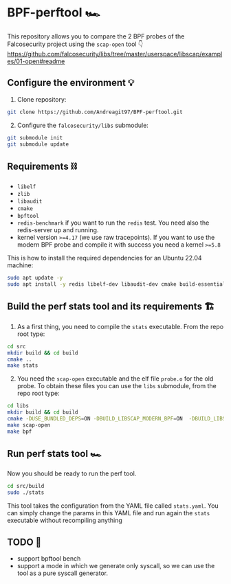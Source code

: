 # BPF-perftool 🏎️

This repository allows you to compare the 2 BPF probes of the Falcosecurity project using the `scap-open` tool 👇
<https://github.com/falcosecurity/libs/tree/master/userspace/libscap/examples/01-open#readme>

## Configure the environment 💡

1. Clone repository:

```bash
git clone https://github.com/Andreagit97/BPF-perftool.git
```

2. Configure the `falcosecurity/libs` submodule:

```bash
git submodule init
git submodule update
```

## Requirements ⛓️

* `libelf`
* `zlib`
* `libaudit`
* `cmake`
* `bpftool`
* `redis-benchmark` if you want to run the `redis` test. You need also the redis-server up and running.
* kernel version `>=4.17` (we use raw tracepoints). If you want to use the modern BPF probe and compile it with success you need a kernel `>=5.8`

This is how to install the required dependencies for an Ubuntu 22.04 machine:

```bash
sudo apt update -y
sudo apt install -y redis libelf-dev libaudit-dev cmake build-essential clang-14 libtool linux-headers-$(uname -r)
```

## Build the perf stats tool and its requirements  🏗️

1. As a first thing, you need to compile the `stats` executable. From the repo root type:

```bash
cd src
mkdir build && cd build
cmake ..
make stats
```

2. You need the `scap-open` executable and the elf file `probe.o` for the old probe. To obtain these files you can use the `libs` submodule, from the repo root type:

```bash
cd libs
mkdir build && cd build
cmake -DUSE_BUNDLED_DEPS=ON -DBUILD_LIBSCAP_MODERN_BPF=ON  -DBUILD_LIBSCAP_GVISOR=Off -DBUILD_BPF=True ..
make scap-open
make bpf
```

## Run perf stats tool 🏎️

Now you should be ready to run the perf tool.

```bash
cd src/build
sudo ./stats
```

This tool takes the configuration from the YAML file called `stats.yaml`. You can simply change the params in this YAML file and run again the `stats` executable without recompiling anything

## TODO 👷

* support bpftool bench
* support a mode in which we generate only syscall, so we can use the tool as a pure syscall generator.
